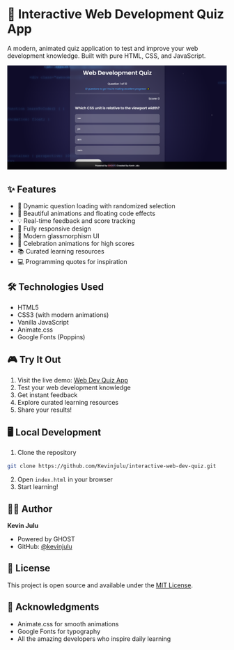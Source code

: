 # 🚀 Interactive Web Development Quiz App

A modern, animated quiz application to test and improve your web development knowledge. Built with pure HTML, CSS, and JavaScript.

![Quiz App Preview](images/quiz-preview.PNG)

## ✨ Features

- 🎯 Dynamic question loading with randomized selection
- 🎨 Beautiful animations and floating code effects
- 💡 Real-time feedback and score tracking
- 📱 Fully responsive design
- 🌈 Modern glassmorphism UI
- 🎉 Celebration animations for high scores
- 📚 Curated learning resources
- 💻 Programming quotes for inspiration

## 🛠️ Technologies Used

- HTML5
- CSS3 (with modern animations)
- Vanilla JavaScript
- Animate.css
- Google Fonts (Poppins)

## 🎮 Try It Out

1. Visit the live demo: [Web Dev Quiz App](https://kevinjulu.github.io/interactive-web-dev-quiz)
2. Test your web development knowledge
3. Get instant feedback
4. Explore curated learning resources
5. Share your results!

## 🖥️ Local Development

1. Clone the repository
```bash
git clone https://github.com/Kevinjulu/interactive-web-dev-quiz.git
```
2. Open `index.html` in your browser
3. Start learning!

## 👨‍💻 Author

**Kevin Julu**
- Powered by GHOST
- GitHub: [@kevinjulu](https://github.com/kevinjulu)

## 📄 License

This project is open source and available under the [MIT License](LICENSE).

## 🙏 Acknowledgments

- Animate.css for smooth animations
- Google Fonts for typography
- All the amazing developers who inspire daily learning
